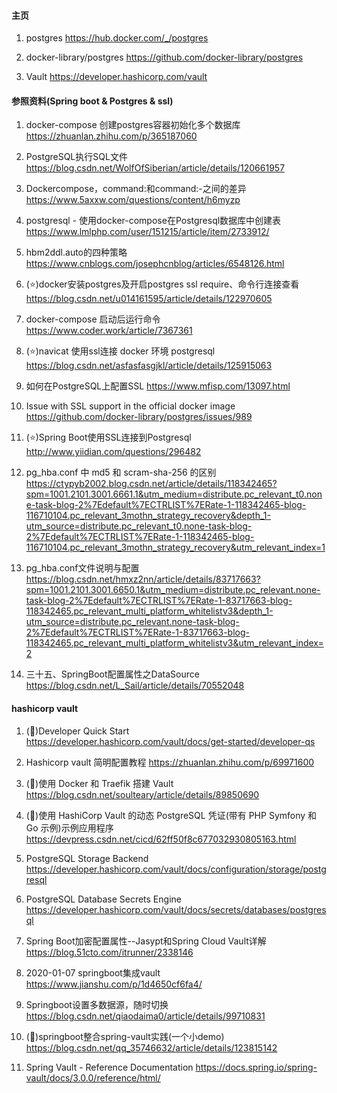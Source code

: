 ﻿#### 主页 ####
1. postgres
    https://hub.docker.com/_/postgres

2. docker-library/postgres
    https://github.com/docker-library/postgres

3. Vault
    https://developer.hashicorp.com/vault

#### 参照资料(Spring boot & Postgres & ssl) ####
1. docker-compose 创建postgres容器初始化多个数据库
    https://zhuanlan.zhihu.com/p/365187060

2. PostgreSQL执行SQL文件
    https://blog.csdn.net/WolfOfSiberian/article/details/120661957
   
3. Dockercompose，command:和command:-之间的差异
    https://www.5axxw.com/questions/content/h6myzp

4. postgresql - 使用docker-compose在Postgresql数据库中创建表
    https://www.lmlphp.com/user/151215/article/item/2733912/

5. hbm2ddl.auto的四种策略
    https://www.cnblogs.com/josephcnblog/articles/6548126.html

6. (⭐️)docker安装postgres及开启postgres ssl require、命令行连接查看
    https://blog.csdn.net/u014161595/article/details/122970605

7. docker-compose 启动后运行命令
    https://www.coder.work/article/7367361

8. (⭐️)navicat 使用ssl连接 docker 环境 postgresql
    https://blog.csdn.net/asfasfasgjkl/article/details/125915063

9. 如何在PostgreSQL上配置SSL
    https://www.mfisp.com/13097.html

10. Issue with SSL support in the official docker image
    https://github.com/docker-library/postgres/issues/989

11. (⭐️)Spring Boot使用SSL连接到Postgresql
    http://www.yiidian.com/questions/296482

12. pg_hba.conf 中 md5 和 scram-sha-256 的区别
    https://ctypyb2002.blog.csdn.net/article/details/118342465?spm=1001.2101.3001.6661.1&utm_medium=distribute.pc_relevant_t0.none-task-blog-2%7Edefault%7ECTRLIST%7ERate-1-118342465-blog-116710104.pc_relevant_3mothn_strategy_recovery&depth_1-utm_source=distribute.pc_relevant_t0.none-task-blog-2%7Edefault%7ECTRLIST%7ERate-1-118342465-blog-116710104.pc_relevant_3mothn_strategy_recovery&utm_relevant_index=1

13. pg_hba.conf文件说明与配置
    https://blog.csdn.net/hmxz2nn/article/details/83717663?spm=1001.2101.3001.6650.1&utm_medium=distribute.pc_relevant.none-task-blog-2%7Edefault%7ECTRLIST%7ERate-1-83717663-blog-118342465.pc_relevant_multi_platform_whitelistv3&depth_1-utm_source=distribute.pc_relevant.none-task-blog-2%7Edefault%7ECTRLIST%7ERate-1-83717663-blog-118342465.pc_relevant_multi_platform_whitelistv3&utm_relevant_index=2

14. 三十五、SpringBoot配置属性之DataSource
    https://blog.csdn.net/L_Sail/article/details/70552048

#### hashicorp vault ####
1. (🌟)Developer Quick Start
    https://developer.hashicorp.com/vault/docs/get-started/developer-qs

2. Hashicorp vault 简明配置教程
    https://zhuanlan.zhihu.com/p/69971600

3. (🌟)使用 Docker 和 Traefik 搭建 Vault
    https://blog.csdn.net/soulteary/article/details/89850690

4. (🌟)使用 HashiCorp Vault 的动态 PostgreSQL 凭证(带有 PHP Symfony 和 Go 示例)示例应用程序
    https://devpress.csdn.net/cicd/62ff50f8c677032930805163.html

5. PostgreSQL Storage Backend
    https://developer.hashicorp.com/vault/docs/configuration/storage/postgresql

6. PostgreSQL Database Secrets Engine
    https://developer.hashicorp.com/vault/docs/secrets/databases/postgresql

7. Spring Boot加密配置属性--Jasypt和Spring Cloud Vault详解
    https://blog.51cto.com/itrunner/2338146

8. 2020-01-07 springboot集成vault
    https://www.jianshu.com/p/1d4650cf6fa4/

9. Springboot设置多数据源，随时切换
   https://blog.csdn.net/qiaodaima0/article/details/99710831

10. (🌟)springboot整合spring-vault实践(一个小demo)
    https://blog.csdn.net/qq_35746632/article/details/123815142

11. Spring Vault - Reference Documentation
    https://docs.spring.io/spring-vault/docs/3.0.0/reference/html/